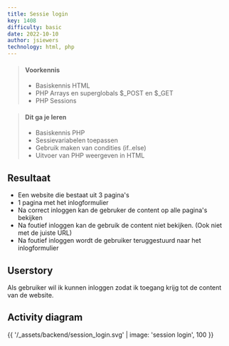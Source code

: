 ```yaml
---
title: Sessie login
key: 1408
difficulty: basic
date: 2022-10-10
author: jsiewers
technology: html, php
---
```


> #### Voorkennis
> * Basiskennis HTML
> * PHP Arrays en superglobals $_POST en $_GET
> * PHP Sessions

> #### Dit ga je leren
> * Basiskennis PHP
> * Sessievariabelen toepassen
> * Gebruik maken van condities (if..else)
> * Uitvoer van PHP weergeven in HTML



## Resultaat
* Een website die bestaat uit 3 pagina's
* 1 pagina met het inlogformulier
* Na correct inloggen kan de gebruker de content op alle pagina's bekijken
* Na foutief inloggen kan de gebruik de content niet bekijken. (Ook niet met de juiste URL)
* Na foutief inloggen wordt de gebruiker teruggestuurd naar het inlogformulier

## Userstory
Als gebruiker wil ik kunnen inloggen zodat ik toegang krijg tot de content van de website.

## Activity diagram

{{ '/_assets/backend/session_login.svg' | image: 'session login', 100 }}